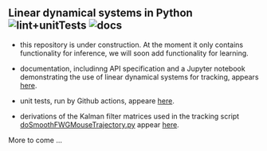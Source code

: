 Linear dynamical systems in Python ![lint+unitTests](https://github.com/joacorapela/lds_python/actions/workflows/lint+unitTests.yml/badge.svg)
 ![docs](https://readthedocs.org/projects/pip/badge/)
----------------------------------

- this repository is under construction. At the moment it only contains functionality for inference, we will soon add functionality for learning.

- documentation, includinng API specification and a Jupyter notebook demonstrating the use of linear dynamical systems for tracking, appears [here](https://lds-python.readthedocs.io/).

- unit tests, run by Github actions, appeare [here](https://github.com/joacorapela/lds_python/tree/master/test).

- derivations of the Kalman filter matrices used in the tracking script [doSmoothFWGMouseTrajectory.py](code/scripts/doSmoothFWGMouseTrajectory.py) appear [here](docs/trackingNotes/trackingNotes.pdf).

More to come ...

